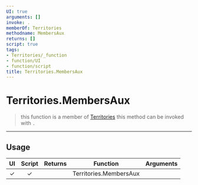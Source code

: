 ```yaml
---
UI: true
arguments: []
invoke: .
memberOf: Territories
methodname: MembersAux
returns: []
script: true
tags:
- Territories/_function
- function/UI
- function/script
title: Territories.MembersAux
---
```

# Territories.MembersAux
> this function is a member of [Territories](civ-6/lua/Territories.md)
> this method can be invoked with `.`
-----
## Usage
|  UI | Script | Returns | Function | Arguments |
|:---:|:------:|-------:|:--------:|:---------|
|✓|✓||Territories.MembersAux||
